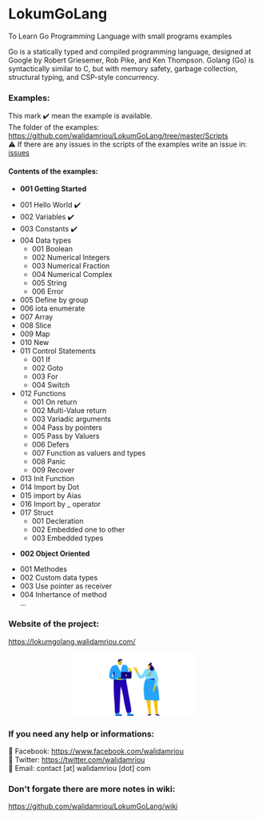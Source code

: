 # LokumGoLang
To Learn Go Programming Language with small programs examples

Go is a statically typed and compiled programming language, designed at Google by Robert Griesemer, Rob Pike, and Ken Thompson. Golang (Go) is syntactically similar to C, but with memory safety, garbage collection, structural typing, and CSP-style concurrency.

### Examples: 
This mark :heavy_check_mark: mean the example is available.  
The folder of the examples: https://github.com/walidamriou/LokumGoLang/tree/master/Scripts  
:warning: If there are any issues in the scripts of the examples write an issue in: [issues](https://github.com/walidamriou/LokumGoLang/issues "issues")   

#### Contents of the examples:
* __001 Getting Started__  
- 001 Hello World :heavy_check_mark:	    
- 002 Variables :heavy_check_mark:    
- 003 Constants :heavy_check_mark:    
- 004 Data types  
  - 001 Boolean  
  - 002 Numerical Integers  
  - 003 Numerical Fraction  
  - 004 Numerical Complex  
  - 005 String  
  - 006 Error  
- 005 Define by group  
- 006 iota enumerate   
- 007 Array  
- 008 Slice  
- 009 Map  
- 010 New  
- 011 Control Statements     
  - 001 If  
  - 002 Goto  
  - 003 For  
  - 004 Switch  
- 012 Functions  
  - 001 On return   
  - 002 Multi-Value return   
  - 003 Variadic arguments  
  - 004 Pass by pointers  
  - 005 Pass by Valuers   
  - 006 Defers   
  - 007 Function as valuers and types  
  - 008 Panic  
  - 009 Recover   
- 013 Init Function  
- 014 Import by Dot  
- 015 import by Aias  
- 016 Import by _ operator  
- 017 Struct  
  - 001 Decleration   
  - 002 Embedded one to other  
  - 003 Embedded types    
* __002 Object Oriented__
- 001 Methodes  
- 002 Custom data types  
- 003 Use pointer as receiver  
- 004 Inhertance of method  
...

### Website of the project:  
https://lokumgolang.walidamriou.com/

<p align="center">
  <img width="50%" height="50%" src="https://github.com/walidamriou/LokumGoLang/blob/master/img/anim.png">
</p>

### If you need any help or informations:
:large_blue_circle:	 Facebook: https://www.facebook.com/walidamriou   
:large_blue_circle:  Twitter: https://twitter.com/walidamriou    
:red_circle: Email:  contact [at] walidamriou [dot] com    

### Don't forgate there are more notes in wiki: 
https://github.com/walidamriou/LokumGoLang/wiki


